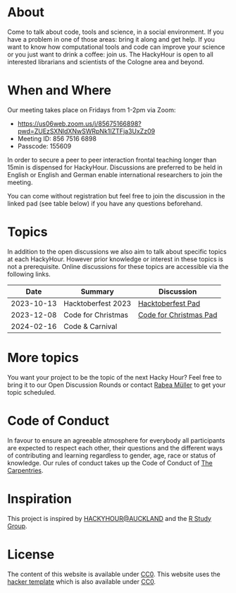 
<!-- We nee a new logo due to license  [feelings as love and hate concernings computers](https://raw.githubusercontent.com/HackyHour/Cologne/gh-pages/images/computerhatelove.jpg "picture illustrating feelings as love and hate concernings computers") -->


# About
Come to talk about code, tools and science, in a social environment. If you have a problem in one of those areas: bring it along and get help. 
If you want to know how computational tools and code can improve your science or you just want to drink a coffee: join us.
The HackyHour is open to all interested librarians and scientists of the Cologne area and beyond.

# When and Where

Our meeting takes place on Fridays from 1-2pm via Zoom:
- https://us06web.zoom.us/j/85675166898?pwd=ZUEzSXNldXNwSWRpNk1IZTFja3UxZz09
- Meeting ID: 856 7516 6898
- Passcode: 155609

In order to secure a peer to peer interaction frontal teaching longer than 15min is dispensed for HackyHour. 
Discussions are preferred to be held in English or English and German enable international researchers to join the meeting.  

You can come without registration but feel free to join the discussion in the linked pad (see table below) if you have any questions beforehand.


# Topics
In addition to the open discussions we also aim to talk about specific topics at each HackyHour.
However prior knowledge or interest in these topics is not a prerequisite. Online discussions for these topics are accessible via the following links.

| Date       | Summary            | Discussion                                                           |
|------------|--------------------|----------------------------------------------------------------------|
| 2023-10-13 | Hacktoberfest 2023 | [Hacktoberfest Pad](https://pad.gwdg.de/vSV4LsCuSD6GO_hOUEV9Sg)      |
| 2023-12-08 | Code for Christmas | [Code for Christmas Pad](https://pad.gwdg.de/9h5el9tcSz2rI88MHa5SoA) |
| 2024-02-16 | Code & Carnival    |                                                                      |


# More topics
You want your project to be the topic of the next Hacky Hour? Feel free to bring it to our Open Discussion Rounds 
or contact [Rabea Müller](mailto:muellerr@zbmed.de) to get your topic scheduled.


# Code of Conduct
In favour to ensure an agreeable atmosphere for everybody all participants are expected to respect each other, their questions and the different ways of contributing and learning regardless to gender, age, race or status of knowledge.
Our rules of conduct takes up the Code of Conduct of [The Carpentries](https://docs.carpentries.org/topic_folders/policies/code-of-conduct.html).

# Inspiration
This project is inspired by [HACKYHOUR@AUCKLAND](https://uoa-eresearch.github.io/HackyHour/) and the [R Study Group](http://minisciencegirl.github.io/studyGroup/).

# License
The content of this website is available under [CC0](LICENSE).
This website uses the [hacker template](https://github.com/pages-themes/hacker/) which is also available under [CC0](https://creativecommons.org/publicdomain/zero/1.0/legalcode).
